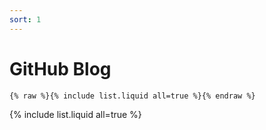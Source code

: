 ```yaml
---
sort: 1
---
```


# GitHub Blog

```
{% raw %}{% include list.liquid all=true %}{% endraw %}
```

{% include list.liquid all=true %}
